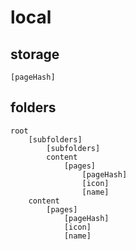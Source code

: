 # local

## storage

    [pageHash]

## folders

    root
    	[subfolders]
    		[subfolders]
    		content
    			[pages]
    				[pageHash]
    				[icon]
    				[name]
    	content
    		[pages]
    			[pageHash]
    			[icon]
    			[name]
